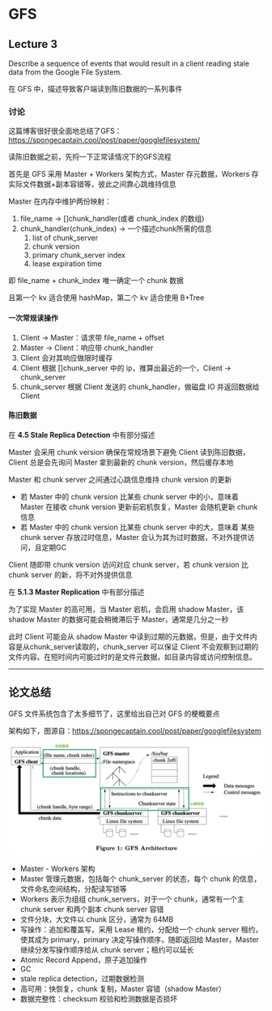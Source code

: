 # GFS

## Lecture 3

Describe a sequence of events that would result in a client reading stale data from the Google File System.

在 GFS 中，描述导致客户端读到陈旧数据的一系列事件

### 讨论

这篇博客很好很全面地总结了GFS：https://spongecaptain.cool/post/paper/googlefilesystem/

读陈旧数据之前，先捋一下正常读情况下的GFS流程

首先是 GFS 采用 Master + Workers 架构方式，Master 存元数据，Workers 存实际文件数据+副本容错等，彼此之间靠心跳维持信息

Master 在内存中维护两份映射：

1. file_name -> []chunk_handler(或者 chunk_index 的数组)
2. chunk_handler(chunk_index) -> 一个描述chunk所需的信息
   1. list of chunk_server
   2. chunk version
   3. primary chunk_server index
   4. lease expiration time

即 file_name + chunk_index 唯一确定一个 chunk 数据

且第一个 kv 适合使用 hashMap，第二个 kv 适合使用 B+Tree

#### 一次常规读操作

1. Client -> Master：请求带 file_name + offset
2. Master -> Client：响应带 chunk_handler
3. Client 会对其响应做限时缓存
4. Client 根据 []chunk_server 中的 ip，推算出最近的一个，Client -> chunk_server
5. chunk_server 根据 Client 发送的 chunk_handler，做磁盘 IO 并返回数据给 Client

#### 陈旧数据

在  **4.5 Stale Replica Detection** 中有部分描述

Master 会采用 chunk version 确保在常规场景下避免 Client 读到陈旧数据，Client 总是会先询问 Master 拿到最新的 chunk version，然后缓存本地

Master 和 chunk server 之间通过心跳信息维持 chunk version 的更新

- 若 Master 中的 chunk version 比某些 chunk server 中的小，意味着 Master 在接收 chunk version 更新前宕机恢复，Master 会随机更新 chunk 信息
- 若 Master 中的 chunk version 比某些 chunk server 中的大，意味着 某些 chunk server 存放过时信息，Master 会认为其为过时数据，不对外提供访问，且定期GC

Client 随即带 chunk version 访问对应 chunk server，若 chunk version 比 chunk server 的新，将不对外提供信息

在 **5.1.3 Master Replication** 中有部分描述

为了实现 Master 的高可用，当 Master 宕机，会启用 shadow Master，该 shadow Master 的数据可能会稍微滞后于 Master，通常是几分之一秒

此时 Client 可能会从 shadow Master 中读到过期的元数据，但是，由于文件内容是从chunk_server读取的，chunk_server 可以保证 Client 不会观察到过期的文件内容。在短时间内可能过时的是文件元数据，如目录内容或访问控制信息。

----

## 论文总结

GFS 文件系统包含了太多细节了，这里给出自己对 GFS 的梗概要点

架构如下，图源自：https://spongecaptain.cool/post/paper/googlefilesystem

![image-20200719162238223](./img/image-20200719162238223.png)

- Master - Workers 架构
- Master 管理元数据，包括每个 chunk_server 的状态，每个 chunk 的信息，文件命名空间结构，分配读写锁等
- Workers 表示为组组 chunk_servers，对于一个 chunk，通常有一个主 chunk server 和两个副本 chunk server 容错
- 文件分块，大文件以 chunk 区分，通常为 64MB
- 写操作：追加和覆盖写，采用 Lease 租约，分配给一个 chunk server 租约，使其成为 primary，primary 决定写操作顺序，随即返回给 Master，Master 继续分发写操作顺序给从 chunk server；租约可以延长
- Atomic Record Append，原子追加操作
- GC
- stale replica detection，过期数据检测
- 高可用：快恢复，chunk 复制，Master 容错（shadow Master）
- 数据完整性：checksum 校验和检测数据是否损坏





